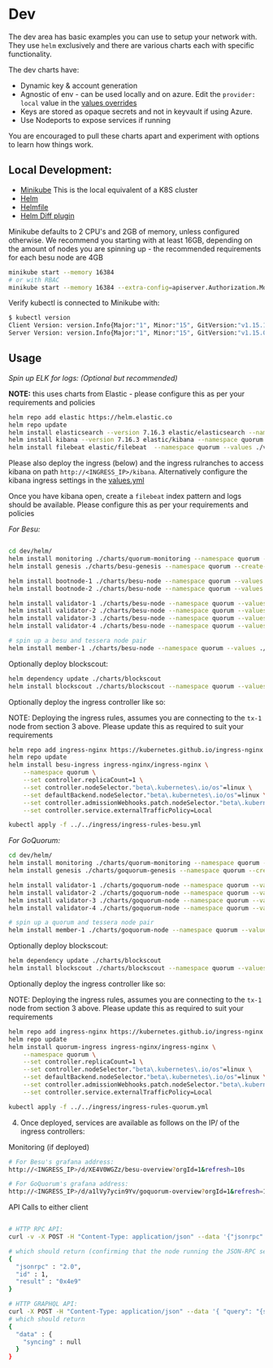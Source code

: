 # Dev

The dev area has basic examples you can use to setup your network with. They use `helm` exclusively and there are various charts each with specific functionality.

The dev charts have:

- Dynamic key & account generation
- Agnostic of env - can be used locally and on azure. Edit the `provider: local` value in the [values overrides](./values)
- Keys are stored as opaque secrets and not in keyvault if using Azure.
- Use Nodeports to expose services if running

You are encouraged to pull these charts apart and experiment with options to learn how things work.

## Local Development:

- [Minikube](https://kubernetes.io/docs/setup/learning-environment/minikube/) This is the local equivalent of a K8S cluster
- [Helm](https://helm.sh/docs/)
- [Helmfile](https://github.com/roboll/helmfile)
- [Helm Diff plugin](https://github.com/databus23/helm-diff)

Minikube defaults to 2 CPU's and 2GB of memory, unless configured otherwise. We recommend you starting with at least 16GB, depending on the amount of nodes you are spinning up - the recommended requirements for each besu node are 4GB

```bash
minikube start --memory 16384
# or with RBAC
minikube start --memory 16384 --extra-config=apiserver.Authorization.Mode=RBAC
```

Verify kubectl is connected to Minikube with:

```bash
$ kubectl version
Client Version: version.Info{Major:"1", Minor:"15", GitVersion:"v1.15.1", GitCommit:"4485c6f18cee9a5d3c3b4e523bd27972b1b53892", GitTreeState:"clean", BuildDate:"2019-07-18T09:18:22Z", GoVersion:"go1.12.5", Compiler:"gc", Platform:"linux/amd64"}
Server Version: version.Info{Major:"1", Minor:"15", GitVersion:"v1.15.0", GitCommit:"e8462b5b5dc2584fdcd18e6bcfe9f1e4d970a529", GitTreeState:"clean", BuildDate:"2019-06-19T16:32:14Z", GoVersion:"go1.12.5", Compiler:"gc", Platform:"linux/amd64"}
```

## Usage

_Spin up ELK for logs: (Optional but recommended)_

**NOTE:** this uses charts from Elastic - please configure this as per your requirements and policies

```bash
helm repo add elastic https://helm.elastic.co
helm repo update
helm install elasticsearch --version 7.16.3 elastic/elasticsearch --namespace quorum --create-namespace --values ./values/elasticsearch.yml
helm install kibana --version 7.16.3 elastic/kibana --namespace quorum --values ./values/kibana.yml
helm install filebeat elastic/filebeat  --namespace quorum --values ./values/filebeat.yml
```

Please also deploy the ingress (below) and the ingress rulranches to access kibana on path `http://<INGRESS_IP>/kibana`.
Alternatively configure the kibana ingress settings in the [values.yml](./helm/values/kibana.yml)

Once you have kibana open, create a `filebeat` index pattern and logs should be available. Please configure this as
per your requirements and policies

_For Besu:_

```bash

cd dev/helm/
helm install monitoring ./charts/quorum-monitoring --namespace quorum --create-namespace --values ./values/monitoring.yml
helm install genesis ./charts/besu-genesis --namespace quorum --create-namespace --values ./values/genesis-besu.yml

helm install bootnode-1 ./charts/besu-node --namespace quorum --values ./values/bootnode.yml &
helm install bootnode-2 ./charts/besu-node --namespace quorum --values ./values/bootnode.yml &

helm install validator-1 ./charts/besu-node --namespace quorum --values ./values/validator.yml &
helm install validator-2 ./charts/besu-node --namespace quorum --values ./values/validator.yml &
helm install validator-3 ./charts/besu-node --namespace quorum --values ./values/validator.yml &
helm install validator-4 ./charts/besu-node --namespace quorum --values ./values/validator.yml &

# spin up a besu and tessera node pair
helm install member-1 ./charts/besu-node --namespace quorum --values ./values/txnode.yml &
```

Optionally deploy blockscout:

```bash
helm dependency update ./charts/blockscout
helm install blockscout ./charts/blockscout --namespace quorum --values ./values/blockscout-besu.yml
```

Optionally deploy the ingress controller like so:

NOTE: Deploying the ingress rules, assumes you are connecting to the `tx-1` node from section 3 above. Please update this as required to suit your requirements

```bash
helm repo add ingress-nginx https://kubernetes.github.io/ingress-nginx
helm repo update
helm install besu-ingress ingress-nginx/ingress-nginx \
    --namespace quorum \
    --set controller.replicaCount=1 \
    --set controller.nodeSelector."beta\.kubernetes\.io/os"=linux \
    --set defaultBackend.nodeSelector."beta\.kubernetes\.io/os"=linux \
    --set controller.admissionWebhooks.patch.nodeSelector."beta\.kubernetes\.io/os"=linux \
    --set controller.service.externalTrafficPolicy=Local

kubectl apply -f ../../ingress/ingress-rules-besu.yml
```

_For GoQuorum:_

```bash
cd dev/helm/
helm install monitoring ./charts/quorum-monitoring --namespace quorum --create-namespace --values ./values/monitoring.yml
helm install genesis ./charts/goquorum-genesis --namespace quorum --create-namespace --values ./values/genesis-goquorum.yml

helm install validator-1 ./charts/goquorum-node --namespace quorum --values ./values/validator.yml
helm install validator-2 ./charts/goquorum-node --namespace quorum --values ./values/validator.yml
helm install validator-3 ./charts/goquorum-node --namespace quorum --values ./values/validator.yml
helm install validator-4 ./charts/goquorum-node --namespace quorum --values ./values/validator.yml

# spin up a quorum and tessera node pair
helm install member-1 ./charts/goquorum-node --namespace quorum --values ./values/txnode.yml
```

Optionally deploy blockscout:

```bash
helm dependency update ./charts/blockscout
helm install blockscout ./charts/blockscout --namespace quorum --values ./values/blockscout-goquorum.yml
```

Optionally deploy the ingress controller like so:

NOTE: Deploying the ingress rules, assumes you are connecting to the `tx-1` node from section 3 above. Please update this as required to suit your requirements

```bash
helm repo add ingress-nginx https://kubernetes.github.io/ingress-nginx
helm repo update
helm install quorum-ingress ingress-nginx/ingress-nginx \
    --namespace quorum \
    --set controller.replicaCount=1 \
    --set controller.nodeSelector."beta\.kubernetes\.io/os"=linux \
    --set defaultBackend.nodeSelector."beta\.kubernetes\.io/os"=linux \
    --set controller.admissionWebhooks.patch.nodeSelector."beta\.kubernetes\.io/os"=linux \
    --set controller.service.externalTrafficPolicy=Local

kubectl apply -f ../../ingress/ingress-rules-quorum.yml
```

4. Once deployed, services are available as follows on the IP/ of the ingress controllers:

Monitoring (if deployed)

```bash
# For Besu's grafana address:
http://<INGRESS_IP>/d/XE4V0WGZz/besu-overview?orgId=1&refresh=10s

# For GoQuorum's grafana address:
http://<INGRESS_IP>/d/a1lVy7ycin9Yv/goquorum-overview?orgId=1&refresh=10s

```

API Calls to either client

```bash

# HTTP RPC API:
curl -v -X POST -H "Content-Type: application/json" --data '{"jsonrpc":"2.0","method":"eth_blockNumber","params":[],"id":1}' http://<INGRESS_IP>/rpc

# which should return (confirming that the node running the JSON-RPC service is syncing):
{
  "jsonrpc" : "2.0",
  "id" : 1,
  "result" : "0x4e9"
}

# HTTP GRAPHQL API:
curl -X POST -H "Content-Type: application/json" --data '{ "query": "{syncing{startingBlock currentBlock highestBlock}}"}' http://<INGRESS_IP>/graphql/
# which should return
{
  "data" : {
    "syncing" : null
  }
}
```
